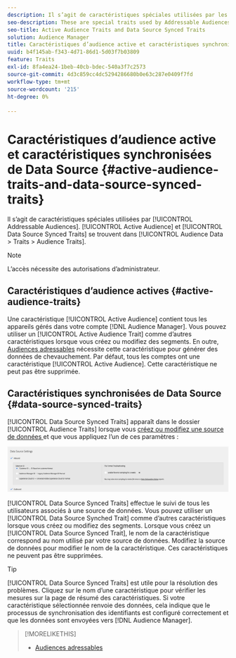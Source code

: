 ```yaml
---
description: Il s’agit de caractéristiques spéciales utilisées par les audiences adressables. Les caractéristiques synchronisées d’audience et de Source de données actives sont situées dans Audience Data > Caractéristiques > Caractéristiques d’audience.
seo-description: These are special traits used by Addressable Audiences. Active Audience and Data Source Synced Traits are located in Audience Data > Traits > Audience Traits.
seo-title: Active Audience Traits and Data Source Synced Traits
solution: Audience Manager
title: Caractéristiques d’audience active et caractéristiques synchronisées de Data Source
uuid: b4f145ab-f343-4d71-86d1-5d03f7b03809
feature: Traits
exl-id: 8fa4ea24-1beb-40cb-bdec-540a3f7c2573
source-git-commit: 4d3c859cc4dc5294286680b0e63c287e0409f7fd
workflow-type: tm+mt
source-wordcount: '215'
ht-degree: 0%

---
```


# Caractéristiques d’audience active et caractéristiques synchronisées de Data Source {#active-audience-traits-and-data-source-synced-traits}

Il s’agit de caractéristiques spéciales utilisées par [!UICONTROL Addressable Audiences]. [!UICONTROL Active Audience] et [!UICONTROL Data Source Synced Traits] se trouvent dans [!UICONTROL Audience Data > Traits > Audience Traits].

>[!NOTE]
>
>L’accès nécessite des autorisations d’administrateur.

## Caractéristiques d’audience actives {#active-audience-traits}

Une caractéristique [!UICONTROL Active Audience] contient tous les appareils gérés dans votre compte [!DNL Audience Manager]. Vous pouvez utiliser un [!UICONTROL Active Audience Trait] comme d’autres caractéristiques lorsque vous créez ou modifiez des segments. En outre, [Audiences adressables](../../features/addressable-audiences.md) nécessite cette caractéristique pour générer des données de chevauchement. Par défaut, tous les comptes ont une caractéristique [!UICONTROL Active Audience]. Cette caractéristique ne peut pas être supprimée.

## Caractéristiques synchronisées de Data Source {#data-source-synced-traits}

[!UICONTROL Data Source Synced Traits] apparaît dans le dossier [!UICONTROL Audience Traits] lorsque vous [ créez ou modifiez une source de données ](../../features/manage-datasources.md#create-data-source) et que vous appliquez l’un de ces paramètres :

![](assets/datasource_synced.png)

[!UICONTROL Data Source Synced Traits] effectue le suivi de tous les utilisateurs associés à une source de données. Vous pouvez utiliser un [!UICONTROL Data Source Synched Trait] comme d’autres caractéristiques lorsque vous créez ou modifiez des segments. Lorsque vous créez un [!UICONTROL Data Source Synced Trait], le nom de la caractéristique correspond au nom utilisé par votre source de données. Modifiez la source de données pour modifier le nom de la caractéristique. Ces caractéristiques ne peuvent pas être supprimées.

>[!TIP]
>
>[!UICONTROL Data Source Synced Traits] est utile pour la résolution des problèmes. Cliquez sur le nom d’une caractéristique pour vérifier les mesures sur la page de résumé des caractéristiques. Si votre caractéristique sélectionnée renvoie des données, cela indique que le processus de synchronisation des identifiants est configuré correctement et que les données sont envoyées vers [!DNL Audience Manager].

>[!MORELIKETHIS]
>
>* [Audiences adressables](../../features/addressable-audiences.md)
